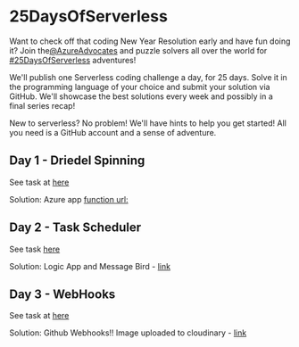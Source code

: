 # 25DaysOfServerless

Want to check off that coding New Year Resolution early and have fun doing it? Join the[@AzureAdvocates](https://twitter.com/azureadvocates) and puzzle solvers all over the world for [#25DaysOfServerless](https://twitter.com/search?q=%2325DaysOfServerless&src=typed_query) adventures!

We'll publish one Serverless coding challenge a day, for 25 days. Solve it in the programming language of your choice and submit your solution via GitHub. We'll showcase the best solutions every week and possibly in a final series recap! 

New to serverless?
No problem!
We'll have hints to help you get started!
All you need is a GitHub account and a sense of adventure.

## Day 1 - Driedel Spinning
See task at [here](https://25daysofserverless.com/calendar/1)

Solution: Azure app [function url:](https://sendsmsjeni.azurewebsites.net/api/day2)

## Day 2 - Task Scheduler
See task [here](https://25daysofserverless.com/calendar/2)

Solution: Logic App and Message Bird - [link]()

## Day 3 - WebHooks
See task at [here](https://25daysofserverless.com/calendar/3)

Solution: Github Webhooks!! Image uploaded to cloudinary - [link](https://sendsmsjeni.azurewebsites.net/api/day3)